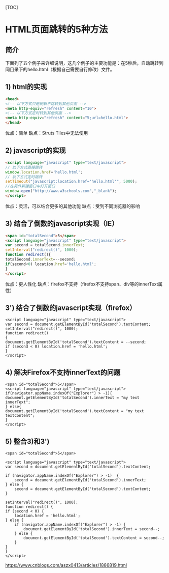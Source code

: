 [TOC]



# HTML页面跳转的5种方法

## 简介

下面列了五个例子来详细说明，这几个例子的主要功能是：在5秒后，自动跳转到同目录下的hello.html（根据自己需要自行修改）文件。

## **1) html的实现**

```html
<head>
<!-- 以下方式只是刷新不跳转到其他页面 -->
<meta http-equiv="refresh" content="10">
<!-- 以下方式定时转到其他页面 -->
<meta http-equiv="refresh" content="5;url=hello.html"> 
</head>
```

优点：简单
缺点：Struts Tiles中无法使用

 

## **2) javascript的实现**

```html
<script language="javascript" type="text/javascript"> 
// 以下方式直接跳转
window.location.href='hello.html';
// 以下方式定时跳转
setTimeout("javascript:location.href='hello.html'", 5000); 
//在另外新建窗口中打开窗口
window.open("http://www.w3schools.com","_blank");    
</script>
```

优点：灵活，可以结合更多的其他功能
缺点：受到不同浏览器的影响

## **3) 结合了倒数的javascript实现（IE）**

```html
<span id="totalSecond">5</span>
<script language="javascript" type="text/javascript"> 
var second = totalSecond.innerText; 
setInterval("redirect()", 1000); 
function redirect(){ 
totalSecond.innerText=--second; 
if(second<0) location.href='hello.html'; 
} 
</script>
```

优点：更人性化
缺点：firefox不支持（firefox不支持span、div等的innerText属性）

## **3') 结合了倒数的javascript实现（firefox）**

```
<script language="javascript" type="text/javascript"> 
var second = document.getElementById('totalSecond').textContent; 
setInterval("redirect()", 1000); 
function redirect() 
{ 
document.getElementById('totalSecond').textContent = --second; 
if (second < 0) location.href = 'hello.html'; 
} 
</script>
```

## **4) 解决Firefox不支持innerText的问题**

```
<span id="totalSecond">5</span>
<script language="javascript" type="text/javascript"> 
if(navigator.appName.indexOf("Explorer") > -1){ 
document.getElementById('totalSecond').innerText = "my text innerText"; 
} else{ 
document.getElementById('totalSecond').textContent = "my text textContent"; 
} 
</script>
```

## 5) 整合3)和3')

```
<span id="totalSecond">5</span>
 
<script language="javascript" type="text/javascript"> 
var second = document.getElementById('totalSecond').textContent; 
 
if (navigator.appName.indexOf("Explorer") > -1)  { 
    second = document.getElementById('totalSecond').innerText; 
} else { 
    second = document.getElementById('totalSecond').textContent; 
} 
 
setInterval("redirect()", 1000); 
function redirect() { 
if (second < 0) { 
    location.href = 'hello.html'; 
} else { 
    if (navigator.appName.indexOf("Explorer") > -1) { 
        document.getElementById('totalSecond').innerText = second--; 
    } else { 
        document.getElementById('totalSecond').textContent = second--; 
    } 
} 
} 
</script>
```

 

 

https://www.cnblogs.com/aszx0413/articles/1886819.html